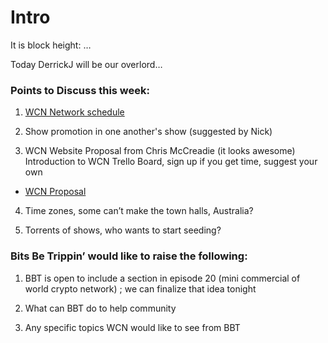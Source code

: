 # Intro

It is block height: …

Today DerrickJ will be our overlord…

### Points to Discuss this week:
1. [WCN Network schedule](https://docs.google.com/drawings/d/1EbRE6whLLkxeqUvqeuHBBJuWgCn7HtsXJth4V7vg9zs/edit)

2. Show promotion in one another's show (suggested by Nick)

3. WCN Website Proposal from Chris McCreadie (it looks awesome)
Introduction to WCN Trello Board, sign up if you get time, suggest your own
* [WCN Proposal](https://docs.google.com/document/d/1ywPtNUcPraQ4us-mULPL1aFkfXMSEmwwHpPX_x8SS_4/edit?usp=sharing)

4. Time zones, some can’t make the town halls, Australia?

5. Torrents of shows, who wants to start seeding?


### Bits Be Trippin’ would like to raise the following:

1. BBT is open to include a section in episode 20 (mini commercial of world crypto network) ; we can finalize that idea tonight

2. What can BBT do to help community

3. Any specific topics WCN would like to see from BBT

